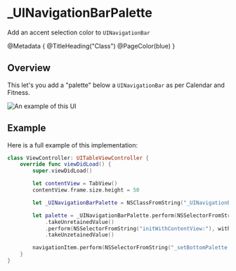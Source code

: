 # \_UINavigationBarPalette 
Add an accent selection color to `UINavigationBar`

@Metadata {
    @TitleHeading("Class")
    @PageColor(blue)
}

## Overview

This let's you add a "palette" below a `UINavigationBar` as per Calendar and Fitness.

![An example of this UI](_UINavigationBarPalette-Video)

## Example

Here is a full example of this implementation:
```swift
class ViewController: UITableViewController {
    override func viewDidLoad() {
        super.viewDidLoad()

        let contentView = TabView()
        contentView.frame.size.height = 50

        let _UINavigationBarPalette = NSClassFromString("_UINavigationBarPalette") as! UIView.Type

        let palette = _UINavigationBarPalette.perform(NSSelectorFromString("alloc"))
            .takeUnretainedValue()
            .perform(NSSelectorFromString("initWithContentView:"), with: contentView)
            .takeUnzetainedValue()

        navigationItem.perform(NSSelectorFromString("_setBottomPalette:"), with: palette)
    }
}
```
